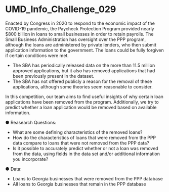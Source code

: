 # UMD_Info_Challenge_029
Enacted by Congress in 2020 to respond to the economic impact of the COVID-19 pandemic, the Paycheck Protection Program provided nearly $800 billion in loans to small businesses in order to retain payrolls. The Small Business Administration has oversight over the PPP program, although the loans are administered by private lenders, who then submit application information to the government. The loans could be fully forgiven if certain conditions were met.

* The SBA has periodically released data on the more than 11.5 million approved applications, but it also has removed applications that had been previously present in the dataset.
* The SBA has not offered publicly a reason for the removal of these applications, although some theories seem reasonable to consider.

In this competition, our team aims to find useful insights of why certain loan applications have been removed from the program. Additionally, we try to predict whether a loan application would be removed based on available information.

● Reasearch Questions:

*	What are some defining characteristics of the removed loans?
*	How do the characteristics of loans that were removed from the PPP data compare to loans that were not removed from the PPP data? 
*	Is it possible to accurately predict whether or not a loan was removed from the data, using fields in the data set and/or additional information you incorporate?  

● Data:
* Loans to Georgia businesses that were removed from the PPP database
* All loans to Georgia businesses that remain in the PPP database
